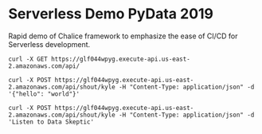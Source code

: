 # Serverless Demo PyData 2019

Rapid demo of Chalice framework to emphasize the ease of CI/CD for Serverless development.


```
curl -X GET https://glf044wpyg.execute-api.us-east-2.amazonaws.com/api/
```

```
curl -X POST https://glf044wpyg.execute-api.us-east-2.amazonaws.com/api/shout/kyle -H "Content-Type: application/json" -d '{"hello": "world"}'
```

```
curl -X POST https://glf044wpyg.execute-api.us-east-2.amazonaws.com/api/shout/kyle -H "Content-Type: application/json" -d 'Listen to Data Skeptic'
```
